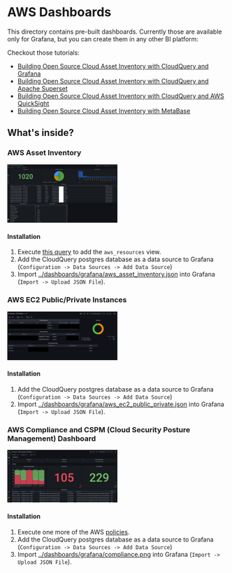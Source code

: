 # AWS Dashboards

This directory contains pre-built dashboards. Currently those are available only for Grafana, but you can create them in any other BI platform:

Checkout those tutorials:
* [Building Open Source Cloud Asset Inventory with CloudQuery and Grafana](https://www.cloudquery.io/blog/open-source-cloud-asset-inventory-with-cloudquery-and-grafana)
* [Building Open Source Cloud Asset Inventory with CloudQuery and Apache Superset](https://www.cloudquery.io/blog/cloud-asset-inventory-cloudquery-apache-superset)
* [Building Open Source Cloud Asset Inventory with CloudQuery and AWS QuickSight](https://www.cloudquery.io/blog/cloud-asset-inventory-cloudquery-aws-quicksight)
* [Building Open Source Cloud Asset Inventory with MetaBase](https://www.cloudquery.io/blog/cloud-asset-inventory-cloudquery-metabase)

## What's inside?

### AWS Asset Inventory

<img alt="AWS Asset Inventory" src="../dashboards/grafana/aws_asset_inventory.png" width=50% height=50%>

#### Installation

1. Execute [this query](https://github.com/cloudquery/cq-provider-aws/blob/main/views/resources.sql) to add the `aws_resources` view.
2. Add the CloudQuery postgres database as a data source to Grafana (`Configuration -> Data Sources -> Add Data Source`)
3. Import [../dashboards/grafana/aws_asset_inventory.json](../dashboards/grafana/aws_asset_inventory.json) into Grafana (`Import -> Upload JSON File`).

### AWS EC2 Public/Private Instances

<img alt="AWS EC2 Public/Private Instances Grafana Dashboard" src="../dashboards/grafana/aws_ec2_public_private.png" width=50% height=50%>

#### Installation

1. Add the CloudQuery postgres database as a data source to Grafana (`Configuration -> Data Sources -> Add Data Source`)
2. Import [../dashboards/grafana/aws_ec2_public_private.json](../dashboards/grafana/aws_ec2_public_private.json) into Grafana (`Import -> Upload JSON File`).

### AWS Compliance and CSPM (Cloud Security Posture Management) Dashboard

<img alt="AWS Compliance and CSPM Dashboard" src="../dashboards/grafana/compliance.png" width=50% height=50%>

#### Installation

1. Execute one more of the AWS [policies](../policies/).
2. Add the CloudQuery postgres database as a data source to Grafana (`Configuration -> Data Sources -> Add Data Source`)
3. Import [../dashboards/grafana/compliance.png](../dashboards/grafana/compliance.png) into Grafana (`Import -> Upload JSON File`).